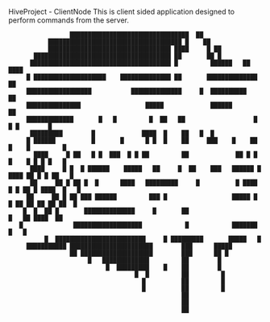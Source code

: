 HiveProject - ClientNode
This is client sided application designed to perform commands from the server.


                     █████████████████████████████████  ██
               █████████████████████████████████████ █    ██
               ██████████████████████████████████ ████     █ ██
           ██████████████████████████████████████ ██       ██ █
          ███████████████████████████████████████ █         ██████   ██ ████
         █ ████████████████████    ██████████████ ██       ██████████████   ██
         ██████████████████           ██████████████     █  ██████████         ██
         ███████████████                  █████             ██████                ██
         █████████████       █   █         █  ██   ██                   █ █ █        █
          █████████        █             ████  █    ██   █  █
         █ ██████          █       █      █ █  █    ██     ███    █    ██ █    █         █
           ████     █ ██   █ █  ███  █ █ ██         ██             ██ █ █  █    █ █ █ █   █
          ████     █ █  █ ██████    █████   ██     █  ██    ███   ██████ █ ████ ██ █ █ ██   █
          ██     ██ █ ██ █  █      ████   █████████     █          █ ████ █ █ ██ █ ████  █   █
         ██     ██ █ ██ ███ ██████         ███ █                  █████ █   █ ██ ██ ██ ██ ██  █
        █  █  ██ █       ██████████████     █       ██                            █   ██ ████  ██
       █              ███████████████████            █            ███████                 █   █
              █  █████████████████████████     █ █████████       █████   █
         ███████████ ███████████████████████        ███      █████
                     ██ ████████████████████        ███      ██ █
                          █   █████████████         ██        █
                               █  █████████    █    ██        █
                                       █  █         ██         █
                                         █          ██         █
                                         █          ██         █
                                                    ██
                                                    ██
                                                    ██
